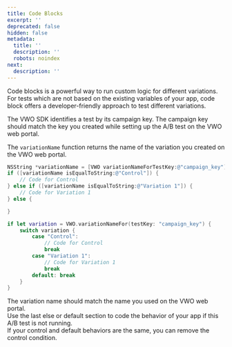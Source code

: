 ```yaml
---
title: Code Blocks
excerpt: ''
deprecated: false
hidden: false
metadata:
  title: ''
  description: ''
  robots: noindex
next:
  description: ''
---
```

Code blocks is a powerful way to run custom logic for different variations. For tests which are not based on the existing variables of your app, code block offers a developer-friendly approach to test different variations.

The VWO SDK identifies a test by its campaign key. The campaign key should match the key you created while setting up the A/B test on the VWO web portal.

The `variationName` function returns the name of the variation you created on the VWO web portal.

```objectivec
NSString *variationName = [VWO variationNameForTestKey:@"campaign_key"];
if ([variationName isEqualToString:@"Control"]) {
    // Code for Control
} else if ([variationName isEqualToString:@"Variation 1"]) {
    // Code for Variation 1
} else {

}
```
```swift
if let variation = VWO.variationNameFor(testKey: "campaign_key") {
    switch variation {
        case "Control":
            // Code for Control
            break
        case "Variation 1":
            // Code for Variation 1
            break
        default: break
    }
}
```

The variation name should match the name you used on the VWO web portal.\
Use the last else or default section to code the behavior of your app if this A/B test is not running.\
If your control and default behaviors are the same, you can remove the control condition.
